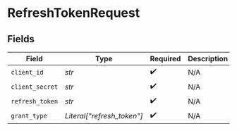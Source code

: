 # RefreshTokenRequest


## Fields

| Field                      | Type                       | Required                   | Description                |
| -------------------------- | -------------------------- | -------------------------- | -------------------------- |
| `client_id`                | *str*                      | :heavy_check_mark:         | N/A                        |
| `client_secret`            | *str*                      | :heavy_check_mark:         | N/A                        |
| `refresh_token`            | *str*                      | :heavy_check_mark:         | N/A                        |
| `grant_type`               | *Literal["refresh_token"]* | :heavy_check_mark:         | N/A                        |